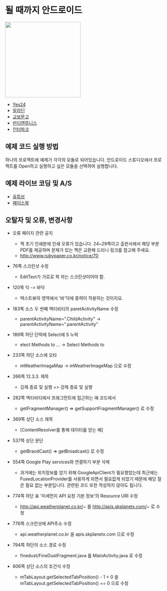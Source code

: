 # 될 때까지 안드로이드

<img src="https://raw.githubusercontent.com/junsuk5/android-first-book/master/resources/book_cover.png" width="240">

* [Yes24](http://www.yes24.com/24/goods/59298937?scode=032&OzSrank=1)
* [알라딘](http://www.aladin.co.kr/shop/wproduct.aspx?ItemId=137817656)
* [교보문고](http://www.kyobobook.co.kr/product/detailViewKor.laf?ejkGb=KOR&mallGb=KOR&barcode=9791186710289&orderClick=LAG&Kc=)
* [반디앤루니스](http://www.bandinlunis.com/front/product/detailProduct.do?prodId=4158780)
* [인터파크](http://book.interpark.com/product/BookDisplay.do?_method=detail&sc.shopNo=0000400000&sc.prdNo=281409749&sc.saNo=003002001&bid1=search&bid2=product&bid3=title&bid4=001)

## 예제 코드 실행 방법
하나의 프로젝트에 예제가 각각의 모듈로 되어있습니다. 안드로이드 스튜디오에서 프로젝트를 Open하고 실행하고 싶은 모듈을 선택하여 실행합니다.

## 예제 라이브 코딩 및 A/S
* [유튜브](https://www.youtube.com/playlist?list=PLxTmPHxRH3VWTd-8KB67Itegihkl4SVKe)
* [페이스북](https://www.facebook.com/untilandroid)

## 오탈자 및 오류, 변경사항

* 오류 페이지 관련 공지
  - 책 초기 인쇄분에 인쇄 오류가 있습니다. 24~29쪽이고 출판사에서 해당 부분 PDF를 제공하며 문제가 있는 책은 교환해 드리니 링크를 참고해 주세요.
  - http://www.rubypaper.co.kr/notice/70

* 76쪽 스크린샷 수정
  - EditText가 가로로 꽉 차는 스크린샷이어야 함.


* 120쪽 닥 -> 바닥
  - 텍스트뷰의 영역에서 '바'닥에 중력이 작용하는 것이지요.
  
  
* 183쪽 소스 두 번째 액티비티의 paretActivityName 수정
  - parentActivityName=".ChildActivity" -> parentActivityName=".parentActivity"


* 189쪽 하단 단락에 Select에 S 누락
  - elect Methods to ... -> Select Methods to
 
 
* 233쪽 하단 소스에 오타
  - mWeatherImagaMap -> mWeatherImageMap 으로 수정
  
 
* 266쪽 12.3.3. 제목
  - 깅제 종료 및 실행 => 강제 종료 및 실행
  

* 282쪽 액티비티에서 프래그먼트에 접근하는 예 코드에서
  - getFragmentManager() => getSupportFragmentManager() 로 수정
  
* 369쪽 상단 소스 제목
  - [ContentResolver를 통해 데이터를 얻는 예]
  
* 537쪽 상단 문단
  - getBraodCast() => getBroadcast() 로 수정

 
* 554쪽 Google Play services와 연결하기 부분 삭제 
  - 과거에는 위치정보를 얻기 위해 GoogleApiClient가 필요했었는데 최근에는 FusedLocationProvider를 사용하게 되면서 필요없게 되었기 때문에 해당 절은 필요 없는 부분입니다. 관련된 코드 또한 작성하지 않아도 됩니다.
   
   
* 774쪽 하단 표 '미세먼지 API 요청 기본 정보'의 Resource URI 수정 
  - http://api.weatherplanet.co.kr/~ 를 http://apis.skplanetx.com/~ 로 수정
  
  
* 776쪽 스크린샷에 API주소 수정
  - api.weatherplanet.co.kr 을 apis.skplanetx.com 으로 수정
  
  
* 794쪽 하단의 소스 경로 수정
  - finedust/FineDustFragment.java 를 MainActivity.java 로 수정
  
  
* 806쪽 상단 소스의 조건식 수정
  - mTabLayout.getSelectedTabPosition() - 1 < 0 을 mTabLayout.getSelectedTabPosition() == 0 으로 수정

